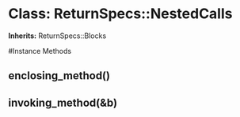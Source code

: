 # Class: ReturnSpecs::NestedCalls
**Inherits:** ReturnSpecs::Blocks
    




#Instance Methods
## enclosing_method() [](#method-i-enclosing_method)

## invoking_method(&b) [](#method-i-invoking_method)

